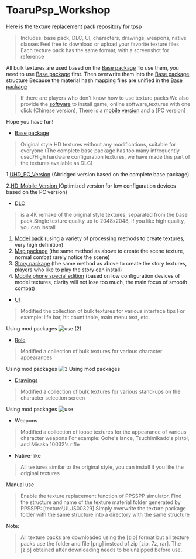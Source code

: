 # ToaruPsp_Workshop
Here is the texture replacement pack repository for tpsp
> Includes: base pack, DLC, UI, characters, drawings, weapons, native classes
Feel free to download or upload your favorite texture files
Each texture pack has the same format, with a screenshot for reference

All bulk textures are used based on the [Base package](https://github.com/MNDIA/Tpsp_Workshop/releases/tag/Basic_Pack)
To use them, you need to use [Base package](https://github.com/MNDIA/Tpsp_Workshop/releases/tag/Basic_Pack) first.
Then overwrite them into the [Base package](https://github.com/MNDIA/Tpsp_Workshop/releases/tag/Basic_Pack) structure
Because the material hash mapping files are unified in the [Base package](https://github.com/MNDIA/Tpsp_Workshop/releases/tag/Basic_Pack)

> If there are players who don't know how to use texture packs
We also provide the [software](https://github.com/MNDIA/Tpsp_Workshop/tree/main/Software) to install game, online software,textures with one click (Chinese version), There is a [mobile version](https://github.com/MNDIA/Tpsp_Workshop/raw/main/Software/Mobile_Tpsp_Vegeko_4.3.0.apk) and a [PC version]

Hope you have fun!


* [Base package](https://github.com/MNDIA/Tpsp_Workshop/releases/tag/Basic_Pack)
> Original style HD textures without any modifications, suitable for everyone
(The complete base package has too many infrequently used/High hardware configuration textures, we have made this part of the textures available as DLC)

1.[UHD_PC_Version](https://github.com/MNDIA/Tpsp_Workshop/releases/download/Basic_Pack/BasicPack.UHD.PC.Version.zip)   (Abridged version based on the complete base package)

2.[HD_Mobile_Version ](https://github.com/MNDIA/Tpsp_Workshop/releases/download/Basic_Pack/BasicPack.HD.Mobile.Version.zip)  (Optimized version for low configuration devices based on the PC version)



* [DLC](https://github.com/MNDIA/Tpsp_Workshop/releases/tag/DLC)
> is a 4K remake of the original style textures, separated from the base pack.Single texture quality up to 2048x2048, if you like high quality, you can install
1. [Model pack](https://github.com/MNDIA/Tpsp_Workshop/releases/download/DLC/DLC1.-4K_AI_remastered_version-.by_vegeko.zip)     (using a variety of processing methods to create textures, very high definition)
2. [Map package](https://github.com/MNDIA/Tpsp_Workshop/releases/download/DLC/DLC2.-Map_AI_Remastered-.by_vegeko.zip)    (the same method as above to create the scene texture, normal combat rarely notice the scene)
3. [Story package](https://github.com/MNDIA/Tpsp_Workshop/releases/download/DLC/DLC3.-Story_Scene_AI_Remastered-.by_vegeko.zip)   (the same method as above to create the story textures, players who like to play the story can install)
4. [Mobile phone special edition](https://github.com/MNDIA/Tpsp_Workshop/releases/download/DLC/DLC4.Android.Special.Edition.by.vegeko.zip)   (based on low configuration devices of model textures, clarity will not lose too much, the main focus of smooth combat)

* [UI](https://github.com/MNDIA/Tpsp_Workshop/tree/main/UI)
> Modified the collection of bulk textures for various interface tips
For example: life bar, hit count table, main menu text, etc.

Using mod packages
![use (2)](https://user-images.githubusercontent.com/84516878/224704101-77a0b5dd-dc3b-46ea-9767-b43bc3490c64.png)


* [Role](https://github.com/MNDIA/Tpsp_Workshop/tree/main/Roles)
> Modified a collection of bulk textures for various character appearances

Using mod packages
![3 Using mod packages](https://user-images.githubusercontent.com/74826767/221359337-f7189b72-c4ef-4d63-8874-3778c8ea09fd.png)

* [Drawings](https://github.com/MNDIA/Tpsp_Workshop/tree/main/Drawings)
> Modified a collection of bulk textures for various stand-ups on the character selection screen

Using mod packages
![use](https://user-images.githubusercontent.com/84516878/224704159-45e0da97-6e7f-4847-8dd8-bfa293a85705.png)


* Weapons
> Modified a collection of loose textures for the appearance of various character weapons
For example: Gohe's lance, Tsuchimikado's pistol, and Misaka 10032's rifle

* Native-like
> All textures similar to the original style, you can install if you like the original textures


Manual use
> Enable the texture replacement function of PPSSPP simulator.
Find the structure and name of the texture material folder generated by PPSSPP: [texture\ULJS00329]
Simply overwrite the texture package folder with the same structure into a directory with the same structure

Note:
> All texture packs are downloaded using the [zip] format
but all texture packs use the folder and file [png]
instead of zip [zip, 7z, rar].
The [zip] obtained after downloading needs to be unzipped before use.

